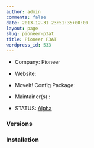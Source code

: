 ```yaml
---
author: admin
comments: false
date: 2013-12-31 23:51:35+00:00
layout: page
slug: pioneer-p3at
title: Pioneer P3AT
wordpress_id: 533
---
```



	
  * Company: Pioneer

	
  * Website:

	
  * MoveIt! Config Package: 

	
  * Maintainer(s) :

	
  * STATUS: [Alpha](/about/moveit-status#legend)




### Versions








### Installation






